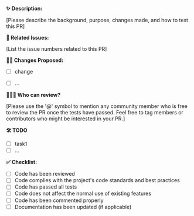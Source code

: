 
**✨ Description:** 

[Please describe the background, purpose, changes made, and how to test this PR]

**🚧 Related Issues:** 

[List the issue numbers related to this PR]

**👨‍💻 Changes Proposed:** 

- [ ] change
- [ ] ...


**🧑‍🤝‍🧑 Who can review?** 

[Please use the '@' symbol to mention any community member who is free to review the PR once the tests have passed. Feel free to tag members or contributors who might be interested in your PR.]

**🛠 TODO**

- [ ] task1
- [ ] ...

**✅ Checklist:**

- [ ]  Code has been reviewed
- [ ]  Code complies with the project's code standards and best practices
- [ ]  Code has passed all tests
- [ ]  Code does not affect the normal use of existing features
- [ ]  Code has been commented properly
- [ ]  Documentation has been updated (if applicable)
